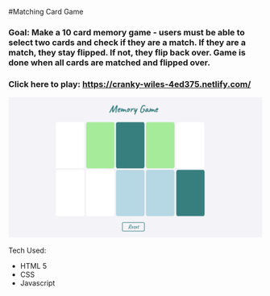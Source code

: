#Matching Card Game

### Goal: Make a 10 card memory game - users must be able to select two cards and check if they are a match. If they are a match, they stay flipped. If not, they flip back over. Game is done when all cards are matched and flipped over.

### Click here to play: https://cranky-wiles-4ed375.netlify.com/


![alt text](matching.png)

Tech Used:
- HTML 5
- CSS
- Javascript
